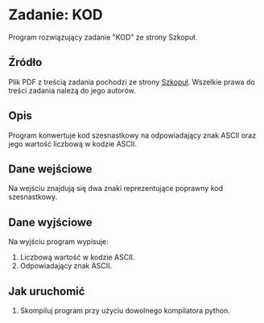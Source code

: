 # Zadanie: KOD

Program rozwiązujący zadanie "KOD" ze strony Szkopuł.

## Źródło
Plik PDF z treścią zadania pochodzi ze strony [Szkopuł](https://szkopul.edu.pl/). Wszelkie prawa do treści zadania należą do jego autorów.

## Opis
Program konwertuje kod szesnastkowy na odpowiadający znak ASCII oraz jego wartość liczbową w kodzie ASCII.

## Dane wejściowe
Na wejściu znajdują się dwa znaki reprezentujące poprawny kod szesnastkowy.

## Dane wyjściowe
Na wyjściu program wypisuje:
1. Liczbową wartość w kodzie ASCII.
2. Odpowiadający znak ASCII.

## Jak uruchomić
1. Skompiluj program przy użyciu dowolnego kompilatora python.
